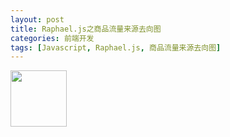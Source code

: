 ```yaml
---
layout: post
title: Raphael.js之商品流量来源去向图
categories: 前端开发
tags: [Javascript, Raphael.js, 商品流量来源去向图]
---
```

<link rel="stylesheet" href="/public/css/docs.s.css"/>
<div class="raphael-wrapper">
    <div id="graph"></div>
    <img class="avatar" width="90" height="90" src="https://2.gravatar.com/avatar/e0c987d94d37f5d19f5b6c4fedff65e0" alt=""/>
</div>
<script src="/public/vendor/jquery-1.8.3.min.js"></script>
<script src="/public/vendor/raphael.js"></script>
<script src="/public/js/graph.js"></script>
<script>
    var option = {
        elem: document.getElementById('graph'),
        data: {
            sources: [
                {
                    name: '特卖门户',
                    percent: '65%',
                    pv: '3007',
                    dests: [
                        {
                            name: "收藏商品",
                            percent: "22%",
                            pv: 3
                        },
                        {
                            name: "直接下单",
                            percent: "8%",
                            pv: 6
                        },
                        {
                            name: "加入购物车未下单",
                            percent: "10%",
                            pv: 26
                        },
                        {
                            name: "到其他店铺",
                            percent: "30%",
                            pv: 94
                        },
                        {
                            name: "到店铺其他页面",
                            percent: "15%",
                            pv: 848
                        },
                        {
                            name: "直接离开",
                            percent: "15%",
                            pv: 2026
                        }
                    ]
                },
                {
                    name: '商品详情页',
                    percent: '7%',
                    pv: '2343',
                    dests: [
                        {
                            name: "直接下单",
                            percent: "20%",
                            pv: 10
                        },
                        {
                            name: "收藏商品",
                            percent: "3%",
                            pv: 10
                        },
                        {
                            name: "加入购物车未下单",
                            percent: "4%",
                            pv: 45
                        },
                        {
                            name: "到其他店铺",
                            percent: "3%",
                            pv: 53
                        },
                        {
                            name: "到店铺其他页面",
                            percent: "32%",
                            pv: 860
                        },
                        {
                            name: "直接离开",
                            percent: "38%",
                            pv: 1361
                        }
                    ]
                },
                {
                    name: '店铺详情页',
                    percent: '17%',
                    pv: '2246',
                    dests: [
                        {
                            name: "收藏商品",
                            percent: "20%",
                            pv: 11
                        },
                        {
                            name: "直接下单",
                            percent: "20%",
                            pv: 12
                        },
                        {
                            name: "到其他店铺",
                            percent: "20%",
                            pv: 28
                        },
                        {
                            name: "加入购物车未下单",
                            percent: "20%",
                            pv: 65
                        },
                        {
                            name: '到其他店铺',
                            percent: '20%',
                            pv: '2187'
                        }
                    ]
                },
                {
                    name: '直接访问',
                    percent: '8%',
                    pv: '4587',
                    dests: [
                        {
                            name: '直接下单',
                            percent: '40%',
                            pv: '6587'
                        },
                        {
                            name: '加入购物车未下单',
                            percent: '5%',
                            pv: '47'
                        },
                        {
                            name: '收藏商品',
                            percent: '25%',
                            pv: '3187'
                        },
                        {
                            name: '直接离开',
                            percent: '10%',
                            pv: '2187'
                        },
                        {
                            name: '到店铺其他页面',
                            percent: '20%',
                            pv: '4187'
                        }
                    ]
                },
                {
                    name: '全站搜索',
                    percent: '3%',
                    pv: '1587',
                    dests: [
                        {
                            name: '直接下单',
                            percent: '30%',
                            pv: '6587'
                        },
                        {
                            name: '加入购物车未下单',
                            percent: '15%',
                            pv: '47'
                        },
                        {
                            name: '收藏商品',
                            percent: '15%',
                            pv: '3187'
                        },
                        {
                            name: '直接离开',
                            percent: '10%',
                            pv: '2187'
                        },
                        {
                            name: '到其他店铺',
                            percent: '10%',
                            pv: '2187'
                        },
                        {
                            name: '到店铺其他页面',
                            percent: '20%',
                            pv: '4187'
                        }
                    ]
                }
            ]
        }
    };

    new FlowGraph(option);
</script>
